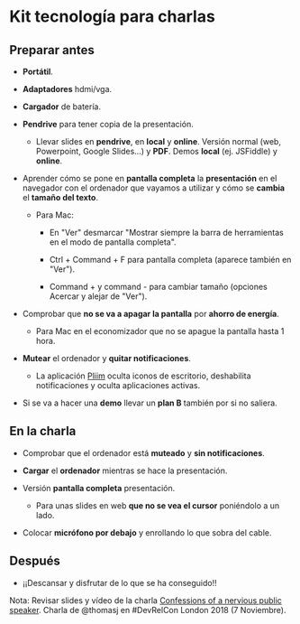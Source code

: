 # Kit tecnología para charlas

## Preparar antes

- **Portátil**.

- **Adaptadores** hdmi/vga.

- **Cargador** de batería.

- **Pendrive** para tener copia de la presentación.

    - Llevar slides en **pendrive**, en **local** y **online**. Versión normal (web, Powerpoint, Google Slides...) y **PDF**. Demos **local** (ej. JSFiddle) y **online**. 

- Aprender cómo se pone en **pantalla completa** la **presentación** en el navegador con el ordenador que vayamos a utilizar y cómo se **cambia** el **tamaño del texto**.

    - Para Mac: 
    
        - En "Ver" desmarcar "Mostrar siempre la barra de herramientas en el modo de pantalla completa".

        - Ctrl + Command + F para pantalla completa (aparece también en "Ver").

        - Command + y command - para cambiar tamaño (opciones Acercar y alejar de "Ver").

- Comprobar que **no se va a apagar la pantalla** por **ahorro de energía**.

    - Para Mac en el economizador que no se apague la pantalla hasta 1 hora.

- **Mutear** el ordenador y **quitar notificaciones**.

    - La aplicación [Pliim](https://zehfernandes.github.io/pliim/) oculta iconos de escritorio, deshabilita notificaciones y oculta aplicaciones activas.

- Si se va a hacer una **demo** llevar un **plan B** también por si no saliera.

## En la charla  

- Comprobar que el ordenador está **muteado** y **sin notificaciones**.

- **Cargar** el **ordenador** mientras se hace la presentación.

- Versión **pantalla completa** presentación.

    - Para unas slides en web **que no se vea el cursor** poniéndolo a un lado.

- Colocar **micrófono por debajo** y enrollando lo que sobra del cable.

## Después

- ¡¡Descansar y disfrutar de lo que se ha conseguido!!

Nota: Revisar slides y vídeo de la charla [Confessions of a nervious public speaker](https://speakerdeck.com/jthomas/confessions-of-a-nervous-public-speaker). Charla de @thomasj en #DevRelCon London 2018 (7 Noviembre).